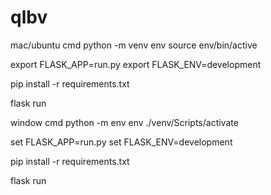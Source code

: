 # qlbv

mac/ubuntu
cmd
python -m venv env
source env/bin/active

export FLASK_APP=run.py
export FLASK_ENV=development

pip install -r requirements.txt  

flask run


window
cmd
python -m env env
./venv/Scripts/activate

set FLASK_APP=run.py
set FLASK_ENV=development

pip install -r requirements.txt  


flask run
